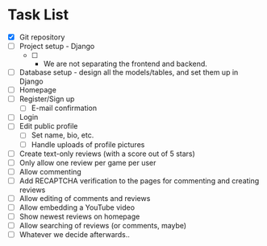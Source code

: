# Task List
* [x] Git repository
* [ ] Project setup - Django
  * [ ] - We are not separating the frontend and backend.
* [ ] Database setup - design all the models/tables, and set them
up in Django
* [ ] Homepage
* [ ] Register/Sign up
  * [ ] E-mail confirmation
* [ ] Login
* [ ] Edit public profile
  * [ ] Set name, bio, etc.
  * [ ] Handle uploads of profile pictures
* [ ] Create text-only reviews (with a score out of 5 stars)
* [ ] Only allow one review per game per user
* [ ] Allow commenting
* [ ] Add RECAPTCHA verification to the pages for commenting
and creating reviews
* [ ] Allow editing of comments and reviews
* [ ] Allow embedding a YouTube video
* [ ] Show newest reviews on homepage
* [ ] Allow searching of reviews (or comments, maybe)
* [ ] Whatever we decide afterwards..
